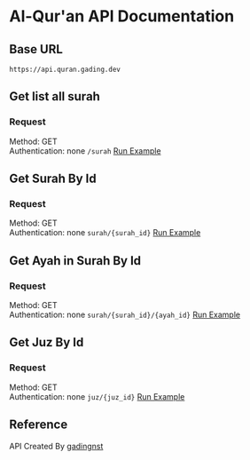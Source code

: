 # Al-Qur'an API Documentation
## Base URL
```
https://api.quran.gading.dev
```

## Get list all surah
### Request
Method: GET <br/>
Authentication: none
`/surah`
<a href="https://api.quran.gading.dev/surah" target="_blank">Run Example</a>

## Get Surah By Id
### Request
Method: GET <br/>
Authentication: none
`surah/{surah_id}`
<a href="https://api.quran.gading.dev/surah/1" target="_blank">Run Example</a>

## Get Ayah in Surah By Id
### Request
Method: GET <br/>
Authentication: none
`surah/{surah_id}/{ayah_id}`
<a href="https://api.quran.gading.dev/surah/1/7" target="_blank">Run Example</a>

## Get Juz By Id
### Request
Method: GET <br/>
Authentication: none
`juz/{juz_id}`
<a href="https://api.quran.gading.dev/juz/1" target="_blank">Run Example</a>

## Reference
API Created By [gadingnst](https://github.com/gadingnst/quran-api)
